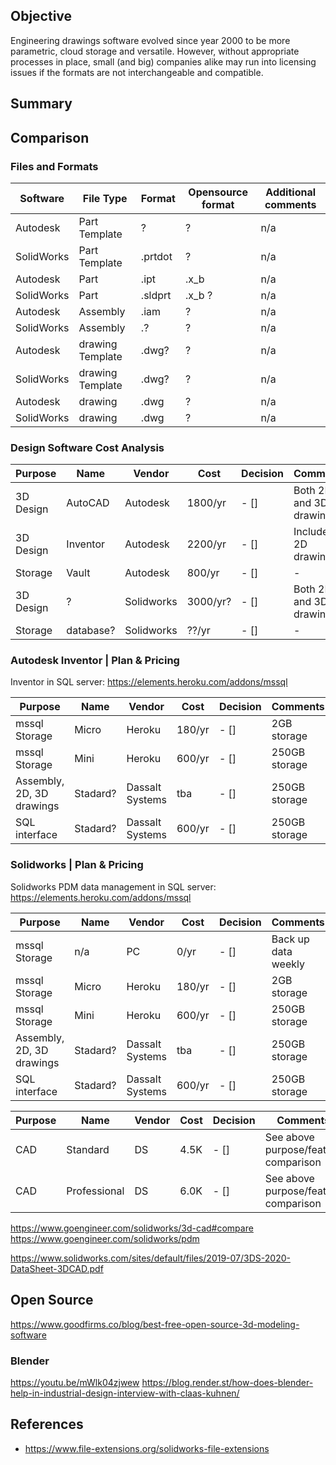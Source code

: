 ## Objective

Engineering drawings software evolved since year 2000 to be more parametric, cloud storage and versatile. However, without appropriate processes in place, small (and big) companies alike may run into licensing issues if the formats are not interchangeable and compatible. 

## Summary


## Comparison

### Files and Formats

| Software |   File Type |  Format |  Opensource format |   Additional comments |
|---|---|---|---|---|
| Autodesk | Part Template | ? | ? | n/a | 
| SolidWorks | Part Template  | .prtdot | ? | n/a | 
| Autodesk | Part  | .ipt | .x_b | n/a | 
| SolidWorks | Part  | .sldprt | .x_b ? | n/a | 
| Autodesk | Assembly  | .iam | ? | n/a | 
| SolidWorks | Assembly  | .? | ? | n/a | 
| Autodesk | drawing Template | .dwg? | ? | n/a | 
| SolidWorks | drawing Template | .dwg? | ? | n/a | 
| Autodesk | drawing | .dwg | ? | n/a | 
| SolidWorks | drawing | .dwg | ? | n/a | 

### Design Software Cost Analysis

| Purpose  | Name | Vendor | Cost   | Decision | Comments |
|--------|---------|---------|----------|---------|---------|
| 3D Design |  AutoCAD | Autodesk | 1800/yr | - [] | Both 2D and 3D drawings? | 
| 3D Design |  Inventor | Autodesk | 2200/yr | - [] | Includes 2D drawings? | 
| Storage |  Vault | Autodesk | 800/yr | - [] |  - | 
| 3D Design |  ? | Solidworks | 3000/yr? | - [] | Both 2D and 3D drawings? | 
| Storage |  database? | Solidworks | ??/yr | - [] |  - | 

### Autodesk Inventor | Plan & Pricing

Inventor  in SQL server:
https://elements.heroku.com/addons/mssql

| Purpose  | Name | Vendor | Cost   | Decision | Comments |
|--------|---------|---------|----------|---------|---------|
| mssql Storage |  Micro  | Heroku | 180/yr | - [] | 2GB storage | 
| mssql Storage |  Mini  | Heroku | 600/yr | - [] | 250GB storage |
| Assembly, 2D, 3D drawings |  Stadard?  | Dassalt Systems | tba | - [] | 250GB storage |
| SQL interface |  Stadard?  | Dassalt Systems | 600/yr | - [] | 250GB storage |


### Solidworks | Plan & Pricing

Solidworks PDM data management in SQL server:
https://elements.heroku.com/addons/mssql

| Purpose  | Name | Vendor | Cost   | Decision | Comments |
|--------|---------|---------|----------|---------|---------|
| mssql Storage |  n/a  | PC | 0/yr | - [] | Back up data weekly | 
| mssql Storage |  Micro  | Heroku | 180/yr | - [] | 2GB storage | 
| mssql Storage |  Mini  | Heroku | 600/yr | - [] | 250GB storage |
| Assembly, 2D, 3D drawings |  Stadard?  | Dassalt Systems | tba | - [] | 250GB storage |
| SQL interface |  Stadard?  | Dassalt Systems | 600/yr | - [] | 250GB storage |


| Purpose  | Name | Vendor | Cost   | Decision | Comments |
|--------|---------|---------|----------|---------|---------|
| CAD |  Standard  | DS | 4.5K | - [] | See above purpose/feature comparison | 
| CAD |  Professional  | DS | 6.0K | - [] | See above purpose/feature comparison |

https://www.goengineer.com/solidworks/3d-cad#compare
https://www.goengineer.com/solidworks/pdm

https://www.solidworks.com/sites/default/files/2019-07/3DS-2020-DataSheet-3DCAD.pdf


## Open Source


https://www.goodfirms.co/blog/best-free-open-source-3d-modeling-software

### Blender
https://youtu.be/mWlk04zjwew
https://blog.render.st/how-does-blender-help-in-industrial-design-interview-with-claas-kuhnen/


## References

- https://www.file-extensions.org/solidworks-file-extensions

